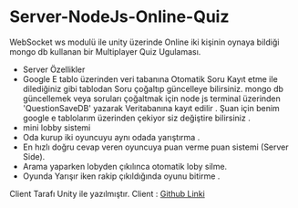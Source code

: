 # Server-NodeJs-Online-Quiz
 WebSocket ws modulü ile unity üzerinde Online iki kişinin oynaya bildiği mongo db kullanan bir Multiplayer Quiz Ugulaması.
 
 
 - Server Özellikler
 - Google E tablo üzerinden veri tabanına Otomatik Soru Kayıt etme ile dilediğiniz gibi tablodan Soru çoğaltıp güncelleye bilirsiniz.
 mongo db güncellemek veya soruları çoğaltmak için node js terminal üzerinden 'QuestionSaveDB' yazarak Veritabanına kayıt edilir .
 Şuan için benim google e tablolarım üzerinden çekiyor siz değiştire bilirsiniz .
 - mini lobby sistemi 
 - Oda kurup iki oyuncuyu aynı odada yarıştırma .
 - En hızlı doğru cevap veren oyuncuya puan verme puan sistemi (Server Side).
 - Arama yaparken lobyden çıkılınca otomatik loby silme.
 - Oyunda Yarışır iken rakip çıkıldığında oyunu bitirme .
 
 
 Client Tarafı Unity ile yazılmıştır.
 Client : [Github Linki](https://github.com/sunal/Client-Online-Quiz)
 
